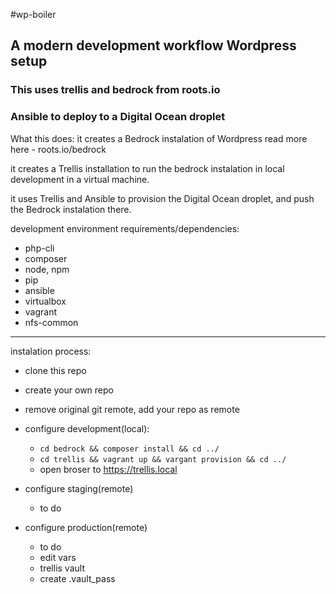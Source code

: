 #wp-boiler

## A modern development workflow Wordpress setup

### This uses trellis and bedrock from roots.io
### Ansible to deploy to a Digital Ocean droplet

What this does:
it creates a Bedrock instalation of Wordpress read more here - roots.io/bedrock

it creates a Trellis installation to run the bedrock instalation in local development in a virtual machine.

it uses Trellis and Ansible to provision the Digital Ocean droplet, and push the Bedrock instalation there.

development environment requirements/dependencies:
- php-cli
- composer
- node, npm
- pip
- ansible
- virtualbox
- vagrant
- nfs-common

---

instalation process:
- clone this repo
- create your own repo
- remove original git remote, add your repo as remote
- configure development(local):
  -  ```cd bedrock && composer install && cd ../```
  -  ```cd trellis && vagrant up && vargant provision && cd ../```
  -  open broser to https://trellis.local

- configure staging(remote)
  - to do

- configure production(remote)
  - to do
  - edit vars
  - trellis vault
  - create .vault_pass


 <!-- ansible-vault encrypt group_vars/all/vault.yml group_vars/development/vault.yml group_vars/production/vault.yml  -->
 <!-- ansible-vault decrypt group_vars/all/vault.yml group_vars/development/vault.yml group_vars/production/vault.yml  -->